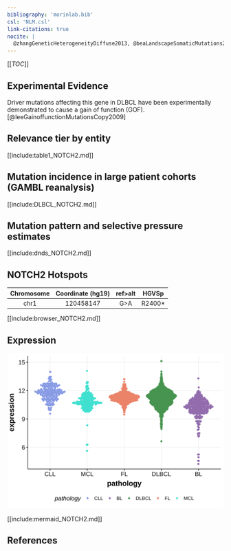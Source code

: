 ```yaml
---
bibliography: 'morinlab.bib'
csl: 'NLM.csl'
link-citations: true
nocite: |
  @zhangGeneticHeterogeneityDiffuse2013, @beaLandscapeSomaticMutations2013, @rossiCodingGenomeSplenic2012, 
---
```

[[_TOC_]]



## Experimental Evidence

Driver mutations affecting this gene in DLBCL have been experimentally demonstrated to cause a gain of function (GOF).[@leeGainoffunctionMutationsCopy2009]

## Relevance tier by entity

[[include:table1_NOTCH2.md]]


## Mutation incidence in large patient cohorts (GAMBL reanalysis)

[[include:DLBCL_NOTCH2.md]]

## Mutation pattern and selective pressure estimates

[[include:dnds_NOTCH2.md]]

## NOTCH2 Hotspots

| Chromosome |Coordinate (hg19) | ref>alt | HGVSp | 
 | :---:| :---: | :--: | :---: |
| chr1 | 120458147 | G>A | R2400* |

[[include:browser_NOTCH2.md]]

## Expression
![](images/gene_expression/NOTCH2_by_pathology.svg)
<!-- ORIGIN: 18508802 -->
<!-- DLBCL: troenNOTCH2MutationsMarginal2008 -->
<!-- MCL: beaLandscapeSomaticMutations2013 -->
<!-- MZL: rossiCodingGenomeSplenic2012c -->


[[include:mermaid_NOTCH2.md]]

## References
